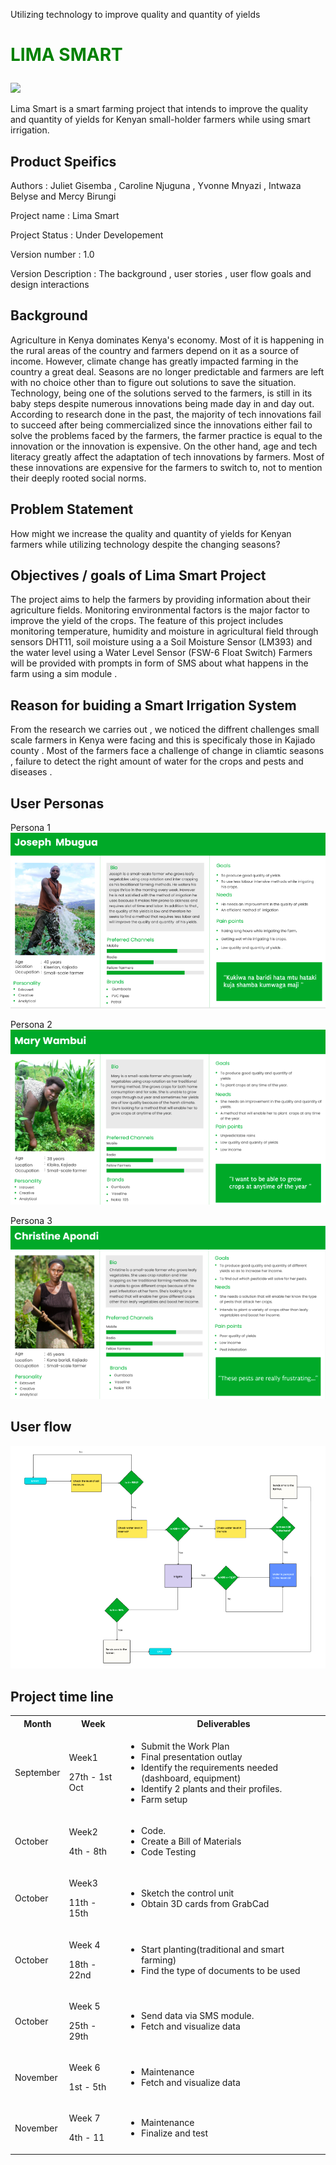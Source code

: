 Utilizing technology to improve quality and quantity of yields 
# <p style = "color : green"> LIMA SMART

<img  src="https://www.opendei.eu/wp-content/uploads/2020/11/img-Yanewn0ORWCx4Jlm-w800.jpg"> 

Lima Smart is a smart farming project that intends to improve the quality and quantity of yields for Kenyan small-holder farmers while using smart irrigation.
## Product Speifics 
Authors : Juliet Gisemba , Caroline Njuguna , Yvonne Mnyazi , Intwaza Belyse and Mercy Birungi

Project name : Lima Smart

Project Status : Under Developement

Version number : 1.0

Version Description : The background , user stories , user flow goals and design interactions 



## Background
Agriculture in Kenya dominates Kenya's economy. Most of it is happening in the rural areas of the country and farmers depend on it as a source of income. However, climate change has greatly impacted farming in the country a great deal. Seasons are no longer predictable and farmers are left with no choice other than to figure out solutions to save the situation. Technology, being one of the solutions served to the farmers, is still in its baby steps despite numerous innovations being made day in and day out. According to research done in the past, the majority of tech innovations fail to succeed after being commercialized since the innovations either fail to solve the problems faced by the farmers, the farmer practice is equal to the innovation or the innovation is expensive. On the other hand, age and tech literacy greatly affect the adaptation of tech innovations by farmers. Most of these innovations are expensive for the farmers to switch to, not to mention their deeply rooted social norms. 

## Problem Statement

How might we increase the quality and quantity of yields for Kenyan farmers while utilizing technology despite the changing seasons?

## Objectives / goals of Lima Smart Project

The project aims to help the farmers by providing information about their agriculture fields. Monitoring environmental factors is the major factor to improve the yield of the crops. The feature of this project includes monitoring temperature, humidity and moisture in agricultural field through sensors DHT11, soil moisture using a a Soil Moisture Sensor (LM393) and the water level using a Water Level Sensor (FSW-6 Float Switch)
 Farmers will be provided with  prompts in form of SMS about what happens in the farm using a sim module .

## Reason for buiding a Smart Irrigation System

From the research we carries out , we noticed the diffrent challenges small scale farmers in Kenya were facing and this is specificaly those in Kajiado county . Most of the farmers face a challenge of change in cliamtic seasons , failure to detect the right amount of water for the crops and pests and diseases .


## User Personas

Persona 1
<img src="./persona1.png">

Persona 2
<img src="./persona2.png">


Persona 3
<img src="./persona3.png">


## User flow 
<img src="./userflow.png">

## Project time line 


<table> 
<tr>
<th>Month</th>
<th> Week </th>
<th> Deliverables</th>

</tr>
<tr>
<td>September</td>
<td> <p>Week1 </p>
   <p>27th - 1st Oct </p>
<td>
<ul>
<li>Submit the Work Plan </li>
<li>Final presentation outlay </li>
<li>Identify the requirements needed (dashboard, equipment) </li>
<li> Identify 2 plants and their profiles. </li>
<li> Farm setup </li>

<ul>
</td>
</tr>

<tr>
<td>October</td>
<td> <p>Week2 </p>
   <p>4th -  8th </p>
<td>
<ul>
<li>Code. </li>
<li>Create a Bill of Materials </li>
<li>Code Testing</li>
<ul>
</td>
</tr>

<tr>
<td>October</td>
<td> <p>Week3 </p>
   <p>11th - 15th</p>
<td>
<ul>

<li>Sketch the control unit</li>
<li>Obtain 3D cards from GrabCad</li>

<ul>
</td>
</tr>

<tr>
<td>October</td>
<td> <p>Week 4</p>
   <p>18th - 22nd</p>
<td>
<ul>
<li>Start planting(traditional and smart farming) </li>
<li>Find the type of documents to be used  </li>




<ul>
</td>
</tr>

<tr>
<td>October</td>
<td> <p>Week 5</p>
   <p>25th - 29th</p>
<td>
<ul>
<li>Send data via SMS module.</li>
<li>Fetch and visualize data</li>
</ul>
</td>
</tr>

<tr>
<td>November</td>
<td> <p>Week 6</p>
   <p>1st - 5th</p>
<td>
<ul>
<li>Maintenance</li>
<li>Fetch and visualize data</li>

</ul>
</td>
</tr>

<tr>
<td>November</td>
<td> <p>Week 7</p>
   <p>4th - 11</p> </td>

<td>
<ul>
<li>Maintenance</li>
<li>Finalize and test</li>
</ul>
</td>
</tr>
</table>








    

